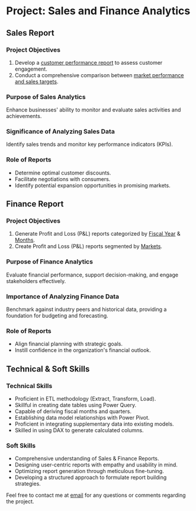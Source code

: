 # Project: Sales and Finance Analytics

## Sales Report

### Project Objectives

1. Develop a [customer performance report](https://github.com/Vishal1garg/Excel-Sales-and-Finance-Analytics/blob/main/Customer%20Performance%20Report.pdf) to assess customer engagement.
2. Conduct a comprehensive comparison between [market performance and sales targets](https://github.com/Vishal1garg/Excel-Sales-and-Finance-Analytics/blob/main/Market%20Performance%20vs%20Target%20Report.pdf).

### Purpose of Sales Analytics
Enhance businesses' ability to monitor and evaluate sales activities and achievements.

### Significance of Analyzing Sales Data
Identify sales trends and monitor key performance indicators (KPIs).

### Role of Reports
- Determine optimal customer discounts.
- Facilitate negotiations with consumers.
- Identify potential expansion opportunities in promising markets.

## Finance Report

### Project Objectives

1. Generate Profit and Loss (P&L) reports categorized by [Fiscal Year](https://github.com/Vishal1garg/Excel-Sales-and-Finance-Analytics/blob/main/P%26L%20Statement%20by%20Fiscal%20Year.pdf) & [Months](https://github.com/Vishal1garg/Excel-Sales-and-Finance-Analytics/blob/main/P%26L%20Statement%20by%20Months.pdf).
2. Create Profit and Loss (P&L) reports segmented by [Markets](https://github.com/Vishal1garg/Excel-Sales-and-Finance-Analytics/blob/main/P%26L%20Statement%20by%20Markets.pdf).

### Purpose of Finance Analytics
Evaluate financial performance, support decision-making, and engage stakeholders effectively.

### Importance of Analyzing Finance Data
Benchmark against industry peers and historical data, providing a foundation for budgeting and forecasting.

### Role of Reports
- Align financial planning with strategic goals.
- Instill confidence in the organization's financial outlook.

## Technical & Soft Skills

### Technical Skills
- Proficient in ETL methodology (Extract, Transform, Load).
- Skillful in creating date tables using Power Query.
- Capable of deriving fiscal months and quarters.
- Establishing data model relationships with Power Pivot.
- Proficient in integrating supplementary data into existing models.
- Skilled in using DAX to generate calculated columns.

### Soft Skills
- Comprehensive understanding of Sales & Finance Reports.
- Designing user-centric reports with empathy and usability in mind.
- Optimizing report generation through meticulous fine-tuning.
- Developing a structured approach to formulate report building strategies.

Feel free to contact me at [email](vishalgarg260698@gmail.com) for any questions or comments regarding the project.
